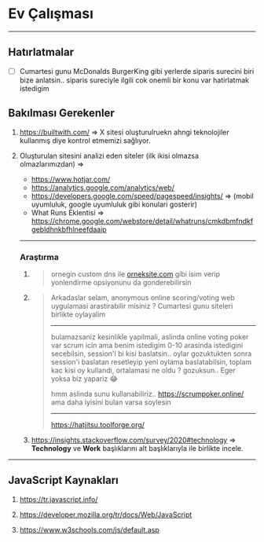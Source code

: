 # Ev Çalışması

---

## Hatırlatmalar

- [ ] Cumartesi gunu McDonalds BurgerKing gibi yerlerde siparis surecini biri bize anlatsin.. siparis sureciyle ilgili cok onemli bir konu var hatirlatmak istedigim

## Bakılması Gerekenler

1. https://builtwith.com/ => X sitesi oluşturulruekn ahngi teknolojiler kullanmış diye kontrol etmemizi sağlıyor.

2. Oluşturulan sitesini analizi eden siteler (ilk ikisi olmazsa olmazlarımızdan) =>

   - https://www.hotjar.com/
   - https://analytics.google.com/analytics/web/
   - https://developers.google.com/speed/pagespeed/insights/ => (mobil uyumluluk, google uyumluluk gibi konulari gosterir)
   - What Runs Eklentisi => https://chrome.google.com/webstore/detail/whatruns/cmkdbmfndkfgebldhnkbfhlneefdaaip

   ---

   ### Araştırma

   1. > ornegin custom dns ile [orneksite.com](http://orneksite.com/) gibi isim verip yonlendirme opsiyonunu da gonderebilirsin

   2. > Arkadaslar selam, anonymous online scoring/voting web uygulamasi arastirabilir misiniz ? Cumartesi gunu siteleri birlikte oylayalim
      >
      > ----
      >
      > bulamazsaniz kesinlikle yapilmali, aslinda online voting poker var scrum icin ama benim istedigim 0-10 arasinda istedigini secebilsin, session'i bi kisi baslatsin.. oylar gozuktukten sonra session'i baslatan resetleyip yeni oylama baslatabilsin, toplam kac kisi oy kullandi, ortalamasi ne oldu ? gozuksun.. Eger yoksa biz yapariz :joy:
      >
      > 
      >
      > hmm aslinda sunu kullanabiliriz.. https://scrumpoker.online/ ama daha iyisini bulan varsa soylesin
      >
      > ---
      >
      > https://hatjitsu.toolforge.org/

   3. https://insights.stackoverflow.com/survey/2020#technology => **Technology** ve **Work** başlıklarını alt başlıklarıyla ile birlikte incele. 

---

## JavaScript Kaynakları

1. https://tr.javascript.info/

2. https://developer.mozilla.org/tr/docs/Web/JavaScript

3. https://www.w3schools.com/js/default.asp

   
